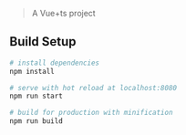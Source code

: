 > A Vue+ts project

## Build Setup

``` bash
# install dependencies
npm install

# serve with hot reload at localhost:8080
npm run start

# build for production with minification
npm run build
